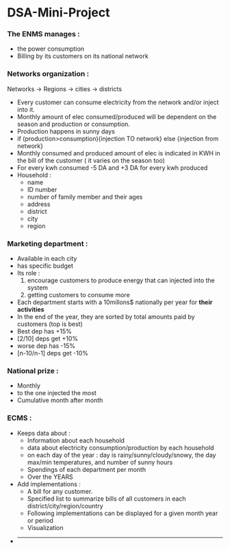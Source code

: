 # DSA-Mini-Project

### The ENMS manages : 
- the power consumption 
- Billing by its customers on its national network

### Networks organization :
Networks  -> Regions -> cities -> districts

- Every customer can consume electricity from the network and/or inject into it.
- Monthly amount of elec consumed/produced will be dependent on the season and production or consumption.
- Production happens in sunny days
- if (production>consumption){injection TO network} else {injection from network}
- Monthly consumed and produced amount of elec is indicated in KWH in the bill of the customer ( it varies on the season too)
- For every kwh consumed -5 DA and +3 DA for every kwh produced
- Household : 
  - name
  - ID number
  - number of family member and their ages
  - address
  - district
  - city
  - region


### Marketing department :
- Available in each city
- has specific budget
- Its role :
  1) encourage customers to produce energy that can injected into the system
  2) getting customers to consume more
- Each department starts with a 10millons$ nationally per year for **their activities** 
- In the end of the year, they are sorted by total amounts paid by customers (top is best)
- Best dep has +15%
- [2/10] deps get +10%
- worse dep has -15% 
- [n-10/n-1] deps get -10%


### National prize :
- Monthly
- to the one injected the most
- Cumulative month after month


### ECMS :
- Keeps data about : 
	- Information about each household
	- data about electricity consumption/production by each household
	- on each day of the year : day is rainy/sunny/cloudy/snowy, the day max/min temperatures, and number of sunny hours
	- Spendings of each department per month
	- Over the YEARS
- Add implementations :
	- A bill for any customer.
	- Specified list to summarize bills of all customers in each district/city/region/country
	- Following implementations can be displayed for a given month year or period
	-  Visualization
- ****
